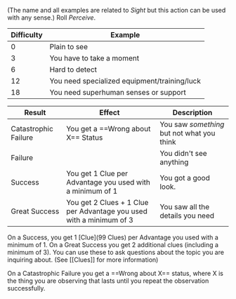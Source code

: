 (The name and all examples are related to _Sight_ but this action can be used with any sense.)
Roll *Perceive*.

| Difficulty | Example                                      |
| ---------- | -------------------------------------------- |
| 0          | Plain to see                                 |
| 3          | You have to take a moment                    |
| 6          | Hard to detect                               |
| 12         | You need specialized equipment/training/luck |
| 18         | You need superhuman senses or support        |

| Result               | Effect                                                              | Description                                |
| -------------------- | ------------------------------------------------------------------- | ------------------------------------------ |
| Catastrophic Failure | You get a ==Wrong about X== Status                                  | You saw _something_ but not what you think |
| Failure              |                                                                     | You didn't see anything                    |
| Success              | You get 1 Clue per Advantage you used with a minimum of 1           | You got a good look.                       |
| Great Success        | You get 2 Clues + 1 Clue per Advantage you used with a minimum of 3 | You saw all the details you need           |

On a Success, you get 1 [Clue](99 Clues) per Advantage you used with a minimum of 1. On a Great Success you get 2 additional clues (including a minimum of 3). You can use these to ask questions about the topic you are inquiring about. (See [[Clues]] for more information)

On a Catastrophic Failure you get a ==Wrong about X== status, where X is the thing you are observing that lasts until you repeat the observation successfully.